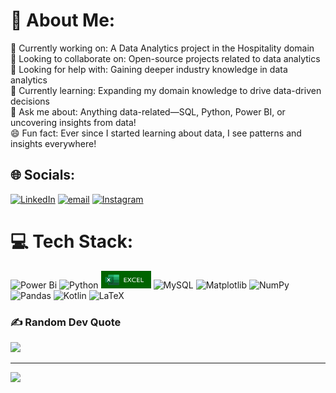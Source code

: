 # 💫 About Me:
🔭 Currently working on: A Data Analytics project in the Hospitality domain<br>👯 Looking to collaborate on: Open-source projects related to data analytics<br>🤝 Looking for help with: Gaining deeper industry knowledge in data analytics<br>📖 Currently learning: Expanding my domain knowledge to drive data-driven decisions<br>💬 Ask me about: Anything data-related—SQL, Python, Power BI, or uncovering insights from data!<br>😄 Fun fact: Ever since I started learning about data, I see patterns and insights everywhere!


## 🌐 Socials:
[![LinkedIn](https://img.shields.io/badge/LinkedIn-%230077B5.svg?logo=linkedin&logoColor=white)](https://linkedin.com/in/arun-kumar-gupta-393127208/) [![email](https://img.shields.io/badge/Email-D14836?logo=gmail&logoColor=white)](mailto:arungupta.inf@gmail.com) [![Instagram](https://img.shields.io/badge/Instagram-%23E4405F.svg?logo=Instagram&logoColor=white)](https://instagram.com/i_arungupta)

# 💻 Tech Stack:
![Power Bi](https://img.shields.io/badge/power_bi-F2C811?style=for-the-badge&logo=powerbi&logoColor=black) ![Python](https://img.shields.io/badge/python-3670A0?style=for-the-badge&logo=python&logoColor=ffdd54) <img src="https://github.com/ArunGuptaaa/ArunGuptaaa/blob/main/Excel.png" alt="My Image" width="80" height = "28">
![MySQL](https://img.shields.io/badge/mysql-4479A1.svg?style=for-the-badge&logo=mysql&logoColor=white) ![Matplotlib](https://img.shields.io/badge/Matplotlib-%23ffffff.svg?style=for-the-badge&logo=Matplotlib&logoColor=black) ![NumPy](https://img.shields.io/badge/numpy-%23013243.svg?style=for-the-badge&logo=numpy&logoColor=white) ![Pandas](https://img.shields.io/badge/pandas-%23150458.svg?style=for-the-badge&logo=pandas&logoColor=white) ![Kotlin](https://img.shields.io/badge/kotlin-%237F52FF.svg?style=for-the-badge&logo=kotlin&logoColor=white) ![LaTeX](https://img.shields.io/badge/latex-%23008080.svg?style=for-the-badge&logo=latex&logoColor=white)
<!--
# 📊 GitHub Stats:
 ![](https://github-readme-stats.vercel.app/api?username=ArunGuptaaa&theme=dark&hide_border=false&include_all_commits=true&count_private=true)<br/>>
![](https://nirzak-streak-stats.vercel.app/?user=ArunGuptaaa&theme=dark&hide_border=false)<br/>
![](https://github-readme-stats.vercel.app/api/top-langs/?username=ArunGuptaaa&theme=dark&hide_border=false&include_all_commits=true&count_private=true&layout=compact)
-->
### ✍️ Random Dev Quote
![](https://quotes-github-readme.vercel.app/api?type=horizontal&theme=light)

---
[![](https://visitcount.itsvg.in/api?id=ArunGuptaaa&icon=0&color=5)](https://visitcount.itsvg.in)


<!-- Proudly created with GPRM ( https://gprm.itsvg.in ) -->
